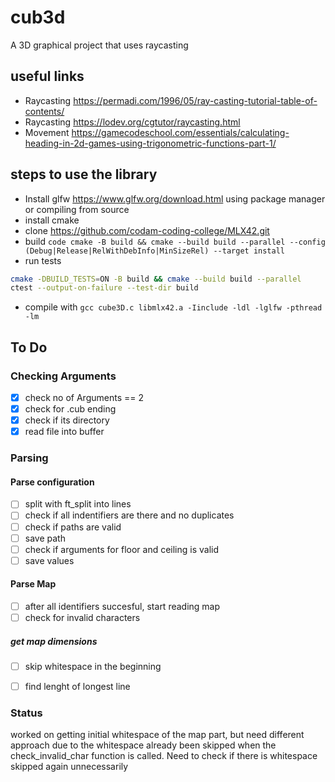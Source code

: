 # cub3d
A 3D graphical project that uses raycasting

## useful links
- Raycasting https://permadi.com/1996/05/ray-casting-tutorial-table-of-contents/
- Raycasting https://lodev.org/cgtutor/raycasting.html
- Movement https://gamecodeschool.com/essentials/calculating-heading-in-2d-games-using-trigonometric-functions-part-1/

## steps to use the library
- Install glfw https://www.glfw.org/download.html using package manager or compiling from source
- install cmake
- clone https://github.com/codam-coding-college/MLX42.git
- build ```code
cmake -B build && cmake --build build --parallel --config (Debug|Release|RelWithDebInfo|MinSizeRel) --target install```
- run tests
```bash
cmake -DBUILD_TESTS=ON -B build && cmake --build build --parallel
ctest --output-on-failure --test-dir build
```
- compile with `gcc cube3D.c libmlx42.a -Iinclude -ldl -lglfw -pthread -lm`

## To Do

### Checking Arguments
- [x] check no of Arguments == 2
- [x] check for .cub ending
- [x] check if its directory
- [x] read file into buffer

### Parsing
#### Parse configuration
- [ ] split with ft_split into lines
- [ ] check if all indentifiers are there and no duplicates
- [ ] check if paths are valid
- [ ] save path
- [ ] check if arguments for floor and ceiling is valid 
- [ ] save values

#### Parse Map
- [ ] after all identifiers succesful, start reading map
- [ ] check for invalid characters
##### get map dimensions
- [ ] skip whitespace in the beginning
- [ ] find lenght of longest line



### Status
worked on getting initial whitespace of the map part, but need different approach
due to the whitespace already been skipped when the check_invalid_char function is 
called. Need to check if there is whitespace skipped again unnecessarily
